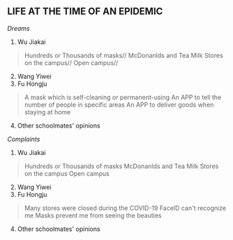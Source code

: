 ﻿## LIFE AT THE TIME OF AN EPIDEMIC

*Dreams*
 1. Wu Jiakai
> Hundreds or Thousands of masks//
> McDonanlds and Tea Milk Stores on the campus//
> Open campus//
 2. Wang Yiwei
 3. Fu Hongju
> A mask which is self-cleaning or permanent-using
> An APP to tell the number of people in specific areas
> An APP to deliver goods when staying at home
 4. Other schoolmates' opinions


*Complaints*
 1. Wu Jiakai
> Hundreds or Thousands of masks
> McDonanlds and Tea Milk Stores on the campus
> Open campus
 2. Wang Yiwei
 3. Fu Hongju
> Many stores were closed during the COVID-19
> FaceID can't recognize me
> Masks prevent me from seeing the beauties
 4. Other schoolmates' opinions

